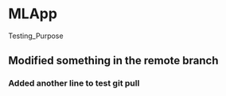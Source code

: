 # MLApp
Testing_Purpose

## Modified something in the remote branch

### Added another line to test git pull
